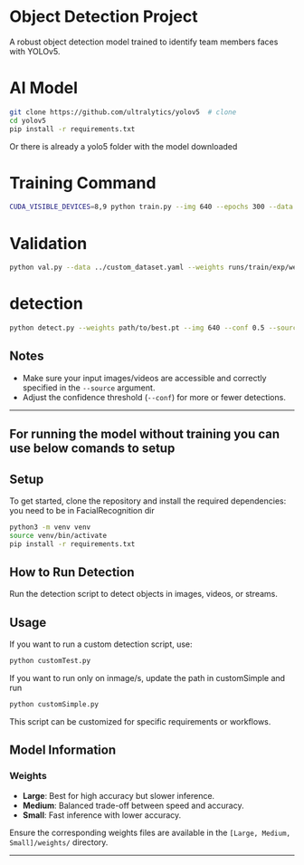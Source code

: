 # **Object Detection Project**

A robust object detection model trained to identify team members faces with YOLOv5.

# AI Model
```bash 
git clone https://github.com/ultralytics/yolov5  # clone
cd yolov5
pip install -r requirements.txt
```
Or there is already a yolo5 folder with the model downloaded

# Training Command
```bash 
CUDA_VISIBLE_DEVICES=8,9 python train.py --img 640 --epochs 300 --data ../custom_dataset.yaml --weights yolov5l.pt
```

# Validation
```bash 
python val.py --data ../custom_dataset.yaml --weights runs/train/exp/weights/best.pt --img 640
```

# detection
```bash
python detect.py --weights path/to/best.pt --img 640 --conf 0.5 --source path/to/images_or_videos
```


## **Notes**
- Make sure your input images/videos are accessible and correctly specified in the `--source` argument.
- Adjust the confidence threshold (`--conf`) for more or fewer detections.

---

For running the model without training you can use below comands to setup
---

## **Setup**
To get started, clone the repository and install the required dependencies:
you need to be in FacialRecognition dir
```bash
python3 -m venv venv
source venv/bin/activate
pip install -r requirements.txt
```

## **How to Run Detection**
Run the detection script to detect objects in images, videos, or streams.


## **Usage**
If you want to run a custom detection script, use:
```bash
python customTest.py
```
If you want to run only on inmage/s, update the path in customSimple and run
```bash 
python customSimple.py
```

This script can be customized for specific requirements or workflows.


## **Model Information**
### **Weights**
- **Large**: Best for high accuracy but slower inference.
- **Medium**: Balanced trade-off between speed and accuracy.
- **Small**: Fast inference with lower accuracy.

Ensure the corresponding weights files are available in the `[Large, Medium, Small]/weights/` directory.


---


